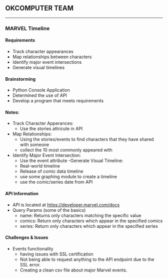## OKCOMPUTER TEAM
---


### MARVEL Timeline
#### Requirements
- Track character appearances
- Map relationships between characters
- Identify major event intersections
- Generate visual timelines

#### Brainstorming
- Python Console Application
- Determined the use of API
- Develop a program that meets requirements

#### Notes: 
- Track Character Apperances: 
  - Use the stories attricute in API
- Map Relationships:
  - Using the stories/events to find characters that they have shared with someone 
  - collect the 10 most commonly appeared with 
- Identify Major Event Intersection:
  - Use the event attribute 
-Generate Visual Timeline:
  - Real-world timeline 
  - Release of comic data timeline
  - use some graphing module to create a timeline
  - use the comic/series date from API

#### API Information
- API is located at https://developer.marvel.com/docs 
- Query Params (some of the basics)
  - name: Returns only characters matching the specific value
  - comics: Return only characters which appear in the specified comics
  - series: Return only characters which appear in the specified series

#### Challenges & Issues
- Events functionality
  - having issues with SSL certification
  - Not being able to request anything to the API endpoint due to the SSL error.
  - Creating a clean csv file about major Marvel events.

